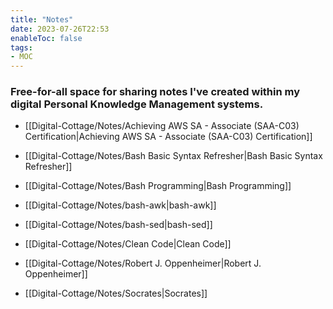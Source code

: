 ```yaml
---
title: "Notes"
date: 2023-07-26T22:53
enableToc: false
tags:
- MOC
---
```

### Free-for-all space for sharing notes I've created within my digital Personal Knowledge Management systems.


- [[Digital-Cottage/Notes/Achieving AWS SA - Associate (SAA-C03) Certification|Achieving AWS SA - Associate (SAA-C03) Certification]]

- [[Digital-Cottage/Notes/Bash Basic Syntax Refresher|Bash Basic Syntax Refresher]]
- [[Digital-Cottage/Notes/Bash Programming|Bash Programming]]
- [[Digital-Cottage/Notes/bash-awk|bash-awk]]
- [[Digital-Cottage/Notes/bash-sed|bash-sed]]
- [[Digital-Cottage/Notes/Clean Code|Clean Code]]
- [[Digital-Cottage/Notes/Robert J. Oppenheimer|Robert J. Oppenheimer]]
- [[Digital-Cottage/Notes/Socrates|Socrates]]


